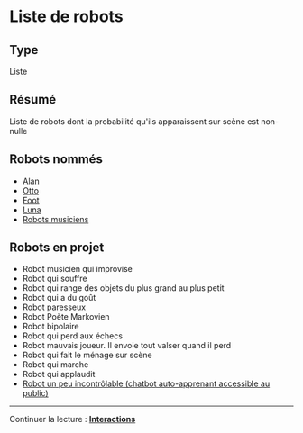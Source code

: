 Liste de robots
========

Type
----
Liste

Résumé
------
Liste de robots dont la probabilité qu'ils apparaissent sur scène est non-nulle

Robots nommés
--------------

- [Alan](../robots/alan.md)
- [Otto](../robots/otto.md)
- [Foot](../robots/foot.md)
- [Luna](../robots/luna.md)
- [Robots musiciens](../robots/robots-musiciens.md)

Robots en projet
----------------

-   Robot musicien qui improvise
-   Robot qui souffre
-   Robot qui range des objets du plus grand au plus petit
-   Robot qui a du goût
-   Robot paresseux
-   Robot Poète Markovien
-   Robot bipolaire
-   Robot qui perd aux échecs
-   Robot mauvais joueur. Il envoie tout valser quand il perd
-   Robot qui fait le ménage sur scène
-   Robot qui marche
-   Robot qui applaudit
-   [Robot un peu incontrôlable (chatbot auto-apprenant accessible au public)](../textes/alan.md)

---

Continuer la lecture : [**Interactions**](interactions.md)
